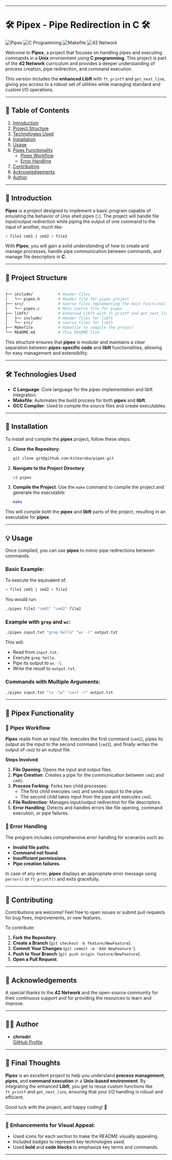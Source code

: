 
---

# 🛠️ **Pipex - Pipe Redirection in C** 🛠️

![Pipex](https://img.shields.io/badge/Pipex-Project-blue?style=flat-square) ![C Programming](https://img.shields.io/badge/Language-C-green?style=flat-square) ![Makefile](https://img.shields.io/badge/Build-Makefile-yellow?style=flat-square) ![42 Network](https://img.shields.io/badge/42Network-Pipex-lightblue?style=flat-square)

Welcome to **Pipex**, a project that focuses on handling pipes and executing commands in a **Unix** environment using **C programming**. This project is part of the **42 Network** curriculum and provides a deeper understanding of process creation, pipe redirection, and command execution.

This version includes the **enhanced Libft** with `ft_printf` and `get_next_line`, giving you access to a robust set of utilities while managing standard and custom I/O operations.

---

## 📑 **Table of Contents**

1. [Introduction](#introduction)
2. [Project Structure](#project-structure)
3. [Technologies Used](#technologies-used)
4. [Installation](#installation)
5. [Usage](#usage)
6. [Pipex Functionality](#pipex-functionality)
   - [Pipex Workflow](#pipex-workflow)
   - [Error Handling](#error-handling)
7. [Contributing](#contributing)
8. [Acknowledgements](#acknowledgements)
9. [Author](#author)

---

## 📖 **Introduction**

**Pipex** is a project designed to implement a basic program capable of emulating the behavior of Unix shell pipes (`|`). The project will handle file input/output redirection while piping the output of one command to the input of another, much like:

```bash
< file1 cmd1 | cmd2 > file2
```

With **Pipex**, you will gain a solid understanding of how to create and manage processes, handle pipe communication between commands, and manage file descriptors in **C**.

---

## 📂 **Project Structure**

```bash
.
├── include/           # Header files
│   └── pipex.h        # Header file for pipex project
├── src/               # Source files implementing the main functionality
│   └── pipex.c        # Main source file for pipex
├── libft/             # Enhanced Libft with ft_printf and get_next_line
│   ├── include/       # Header files for libft
│   └── src/           # Source files for libft
├── Makefile           # Makefile to compile the project
└── README.md          # This README file
```

This structure ensures that **pipex** is modular and maintains a clear separation between **pipex-specific code** and **libft** functionalities, allowing for easy management and extensibility.

---

## 🛠️ **Technologies Used**

- **C Language**: Core language for the pipex implementation and libft integration.
- **Makefile**: Automates the build process for both **pipex** and **libft**.
- **GCC Compiler**: Used to compile the source files and create executables.

---

## 🚀 **Installation**

To install and compile the **pipex** project, follow these steps:

1. **Clone the Repository**:
   ```bash
   git clone git@github.com:kitearuba/pipex.git
   ```

2. **Navigate to the Project Directory**:
   ```bash
   cd pipex
   ```

3. **Compile the Project**:
   Use the `make` command to compile the project and generate the executable:
   ```bash
   make
   ```

This will compile both the **pipex** and **libft** parts of the project, resulting in an executable for **pipex**.

---

## 💡 **Usage**

Once compiled, you can use **pipex** to mimic pipe redirections between commands.

### **Basic Example**:
To execute the equivalent of:
```bash
< file1 cmd1 | cmd2 > file2
```

You would run:
```bash
./pipex file1 "cmd1" "cmd2" file2
```

### **Example with `grep` and `wc`**:
```bash
./pipex input.txt "grep hello" "wc -l" output.txt
```
This will:
- Read from `input.txt`.
- Execute `grep hello`.
- Pipe its output to `wc -l`.
- Write the result to `output.txt`.

### **Commands with Multiple Arguments**:
```bash
./pipex input.txt "ls -la" "sort -r" output.txt
```

---

## 🔨 **Pipex Functionality**

### 🔄 **Pipex Workflow**

**Pipex** reads from an input file, executes the first command (`cmd1`), pipes its output as the input to the second command (`cmd2`), and finally writes the output of `cmd2` to an output file.

**Steps Involved**:
1. **File Opening**: Opens the input and output files.
2. **Pipe Creation**: Creates a pipe for the communication between `cmd1` and `cmd2`.
3. **Process Forking**: Forks two child processes:
   - The first child executes `cmd1` and sends output to the pipe.
   - The second child takes input from the pipe and executes `cmd2`.
4. **File Redirection**: Manages input/output redirection for file descriptors.
5. **Error Handling**: Detects and handles errors like file opening, command execution, or pipe failures.

### 🛑 **Error Handling**

The program includes comprehensive error handling for scenarios such as:
- **Invalid file paths**.
- **Command not found**.
- **Insufficient permissions**.
- **Pipe creation failures**.

In case of any error, **pipex** displays an appropriate error message using `perror()` or `ft_printf()` and exits gracefully.

---

## 🤝 **Contributing**

Contributions are welcome! Feel free to open issues or submit pull requests for bug fixes, improvements, or new features.

To contribute:

1. **Fork the Repository**.
2. **Create a Branch** (`git checkout -b feature/NewFeature`).
3. **Commit Your Changes** (`git commit -m 'Add NewFeature'`).
4. **Push to Your Branch** (`git push origin feature/NewFeature`).
5. **Open a Pull Request**.

---

## 🙌 **Acknowledgements**

A special thanks to the **42 Network** and the open-source community for their continuous support and for providing the resources to learn and improve.

---

## 👨‍💻 **Author**

- **chrrodri**  
  [GitHub Profile](https://github.com/kitearuba)

---

## 🎉 **Final Thoughts**

**Pipex** is an excellent project to help you understand **process management**, **pipes**, and **command execution** in a **Unix-based environment**. By integrating the enhanced **Libft**, you get to reuse custom functions like `ft_printf` and `get_next_line`, ensuring that your I/O handling is robust and efficient.

Good luck with the project, and happy coding! 🎉

---

### 🎨 **Enhancements for Visual Appeal**:

- Used icons for each section to make the README visually appealing.
- Included badges to represent key technologies used.
- Used **bold** and **code blocks** to emphasize key terms and commands.

---
